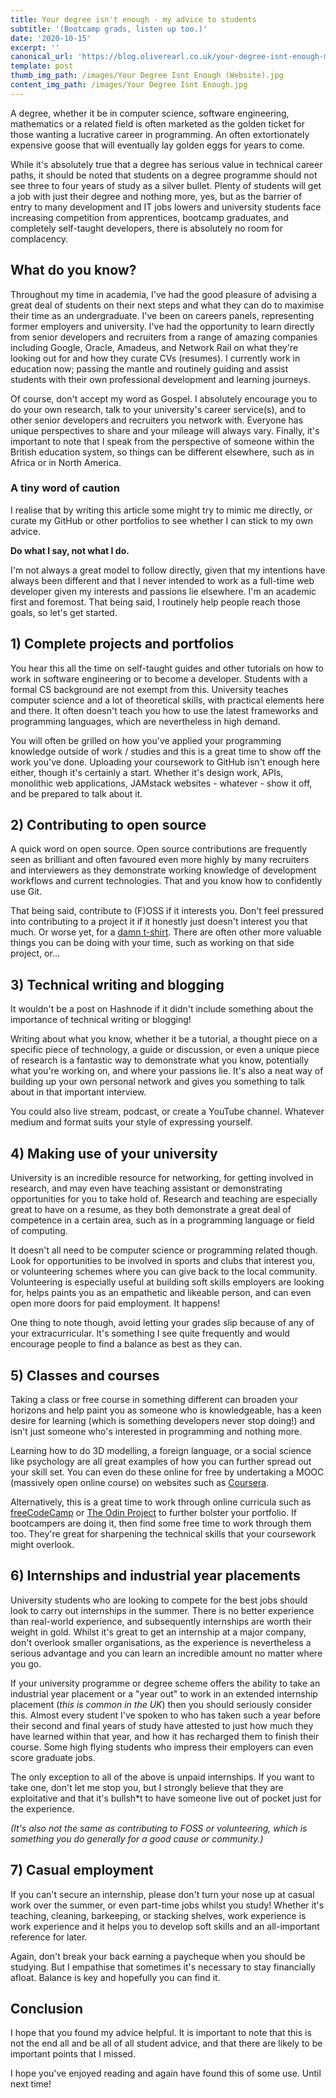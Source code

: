 ```yaml
---
title: Your degree isn't enough - my advice to students
subtitle: '(Bootcamp grads, listen up too.)'
date: '2020-10-15'
excerpt: ''
canonical_url: 'https://blog.oliverearl.co.uk/your-degree-isnt-enough-my-advice-to-students'
template: post
thumb_img_path: /images/Your Degree Isnt Enough (Website).jpg
content_img_path: /images/Your Degree Isnt Enough.jpg
---
```

A degree, whether it be in computer science, software engineering, mathematics or a related field is often marketed as the golden ticket for those wanting a lucrative career in programming. An often extortionately expensive goose that will eventually lay golden eggs for years to come.

While it's absolutely true that a degree has serious value in technical career paths, it should be noted that students on a degree programme should not see three to four years of study as a silver bullet. Plenty of students will get a job with just their degree and nothing more, yes, but as the barrier of entry to many development and IT jobs lowers and university students face increasing competition from apprentices, bootcamp graduates, and completely self-taught developers, there is absolutely no room for complacency.

## What do you know?

Throughout my time in academia, I've had the good pleasure of advising a great deal of students on their next steps and what they can do to maximise their time as an undergraduate. I've been on careers panels, representing former employers and university. I've had the opportunity to learn directly from senior developers and recruiters from a range of amazing companies including Google, Oracle, Amadeus, and Network Rail on what they're looking out for and how they curate CVs (resumes). I currently work in education now; passing the mantle and routinely guiding and assist students with their own professional development and learning journeys.

Of course, don't accept my word as Gospel. I absolutely encourage you to do your own research, talk to your university's career service(s), and to other senior developers and recruiters you network with. Everyone has unique perspectives to share and your mileage will always vary. Finally, it's important to note that I speak from the perspective of someone within the British education system, so things can be different elsewhere, such as in Africa or in North America.

### A tiny word of caution

I realise that by writing this article some might try to mimic me directly, or curate my GitHub or other portfolios to see whether I can stick to my own advice. 

**Do what I say, not what I do.**

I'm not always a great model to follow directly, given that my intentions have always been different and that I never intended to work as a full-time web developer given my interests and passions lie elsewhere. I'm an academic first and foremost. That being said, I routinely help people reach those goals, so let's get started.

## 1) Complete projects and portfolios

You hear this all the time on self-taught guides and other tutorials on how to work in software engineering or to become a developer. Students with a formal CS background are not exempt from this. University teaches computer science and a lot of theoretical skills, with practical elements here and there. It often doesn't teach you how to use the latest frameworks and programming languages, which are nevertheless in high demand.

You will often be grilled on how you've applied your programming knowledge outside of work / studies and this is a great time to show off the work you've done. Uploading your coursework to GitHub isn't enough here either, though it's certainly a start. Whether it's design work, APIs, monolithic web applications, JAMstack websites - whatever - show it off, and be prepared to talk about it.

## 2) Contributing to open source

A quick word on open source. Open source contributions are frequently seen as brilliant and often favoured even more highly by many recruiters and interviewers as they demonstrate working knowledge of development workflows and current technologies. That and you know how to confidently use Git.

That being said, contribute to (F)OSS if it interests you. Don't feel pressured into contributing to a project it if it honestly just doesn't interest you that much. Or worse yet, for a [damn t-shirt](https://twitter.com/shitoberfest). There are often other more valuable things you can be doing with your time, such as working on that side project, or...

## 3) Technical writing and blogging

It wouldn't be a post on Hashnode if it didn't include something about the importance of technical writing or blogging!

Writing about what you know, whether it be a tutorial, a thought piece on a specific piece of technology, a guide or discussion, or even a unique piece of research is a fantastic way to demonstrate what you know, potentially what you're working on, and where your passions lie. It's also a neat way of building up your own personal network and gives you something to talk about in that important interview.

You could also live stream, podcast, or create a YouTube channel. Whatever medium and format suits your style of expressing yourself.

## 4) Making use of your university

University is an incredible resource for networking, for getting involved in research, and may even have teaching assistant or demonstrating opportunities for you to take hold of. Research and teaching are especially great to have on a resume, as they both demonstrate a great deal of competence in a certain area, such as in a programming language or field of computing.

It doesn't all need to be computer science or programming related though. Look for opportunities to be involved in sports and clubs that interest you, or volunteering schemes where you can give back to the local community. Volunteering is especially useful at building soft skills employers are looking for, helps paints you as an empathetic and likeable person, and can even open more doors for paid employment. It happens!

One thing to note though, avoid letting your grades slip because of any of your extracurricular. It's something I see quite frequently and would encourage people to find a balance as best as they can.

## 5) Classes and courses

Taking a class or free course in something different can broaden your horizons and help paint you as someone who is knowledgeable, has a keen desire for learning (which is something developers never stop doing!) and isn't just someone who's interested in programming and nothing more.

Learning how to do 3D modelling, a foreign language, or a social science like psychology are all great examples of how you can further spread out your skill set. You can even do these online for free by undertaking a MOOC (massively open online course) on websites such as [Coursera](https://coursera.org).

Alternatively, this is a great time to work through online curricula such as [freeCodeCamp](https://freecodecamp.org) or [The Odin Project](https://www.theodinproject.com/) to further bolster your portfolio. If bootcampers are doing it, then find some free time to work through them too. They're great for sharpening the technical skills that your coursework might overlook.

## 6) Internships and industrial year placements

University students who are looking to compete for the best jobs should look to carry out internships in the summer. There is no better experience than real-world experience, and subsequently internships are worth their weight in gold. Whilst it's great to get an internship at a major company, don't overlook smaller organisations, as the experience is nevertheless a serious advantage and you can learn an incredible amount no matter where you go.

If your university programme or degree scheme offers the ability to take an industrial year placement or a "year out" to work in an extended internship placement (*this is common in the UK*) then you should seriously consider this. Almost every student I've spoken to who has taken such a year before their second and final years of study have attested to just how much they have learned within that year, and how it has recharged them to finish their course. Some high flying students who impress their employers can even score graduate jobs.

The only exception to all of the above is unpaid internships. If you want to take one, don't let me stop you, but I strongly believe that they are exploitative and that it's bullsh\*t to have someone live out of pocket just for the experience. 

*(It's also not the same as contributing to FOSS or volunteering, which is something you do generally for a good cause or community.)*

## 7) Casual employment

If you can't secure an internship, please don't turn your nose up at casual work over the summer, or even part-time jobs whilst you study! Whether it's teaching, cleaning, barkeeping, or stacking shelves, work experience is work experience and it helps you to develop soft skills and an all-important reference for later.

Again, don't break your back earning a paycheque when you should be studying. But I empathise that sometimes it's necessary to stay financially afloat. Balance is key and hopefully you can find it.

## Conclusion

I hope that you found my advice helpful. It is important to note that this is not the end all and be all of all student advice, and that there are likely to be important points that I missed.

I hope you've enjoyed reading and again have found this of some use. Until next time!
